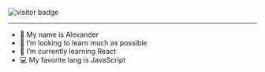![visitor badge](https://visitor-badge.laobi.icu/badge?page_id=jwenjian.visitor-badge&left_text=ProfileViews)
________________________________________________________________________________________________
- 👋 My name is Alexander
- 👀 I’m looking to learn much as possible
- 🌱 I’m currently learning React
- 💻 My favorite lang is JavaScript
